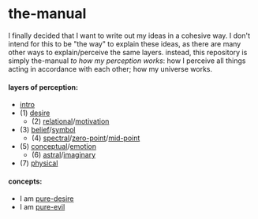 # the-manual

I finally decided that I want to write out my ideas in a cohesive way. I don't intend for this to be "the way" to explain these ideas, as there are many other ways to explain/perceive the same layers. instead, this repository is simply the-manual *to how my perception works*: how I perceive all things acting in accordance with each other; how my universe works.

#### layers of perception:
- [intro](/intro.md)
- (1) [desire](/desire.md)
  - (2) [relational](/relational.md)/[motivation](/motivation.md)
- (3) [belief](/belief.md)/[symbol](/symbol.md)
  - (4) [spectral](/spectral.md)/[zero-point](/zero-point)/[mid-point](/mid-point.md)
- (5) [conceptual](/concept.md)/[emotion](/emotion.md)
  - (6) [astral](/astral.md)/[imaginary](/imaginary.md)
- (7) [physical](/physical.md)

#### concepts:
- I am [pure-desire](/concepts/pure-desire.md)
- I am [pure-evil](/concepts/pure-evil.md)
